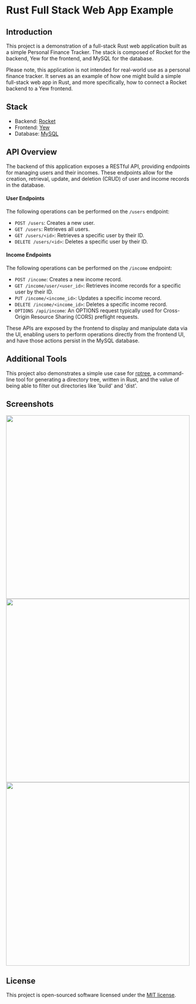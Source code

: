 # Rust Full Stack Web App Example

## Introduction

This project is a demonstration of a full-stack Rust web application built as a simple Personal Finance Tracker. The stack is composed of Rocket for the backend, Yew for the frontend, and MySQL for the database.

Please note, this application is not intended for real-world use as a personal finance tracker. It serves as an example of how one might build a simple full-stack web app in Rust, and more specifically, how to connect a Rocket backend to a Yew frontend.

## Stack
- Backend: [Rocket](https://rocket.rs/)
- Frontend: [Yew](https://yew.rs/)
- Database: [MySQL](https://www.mysql.com/)

## API Overview
The backend of this application exposes a RESTful API, providing endpoints for managing users and their incomes. These endpoints allow for the creation, retrieval, update, and deletion (CRUD) of user and income records in the database.

#### User Endpoints
The following operations can be performed on the `/users` endpoint:

- `POST /users`: Creates a new user.
- `GET /users`: Retrieves all users.
- `GET /users/<id>`: Retrieves a specific user by their ID.
- `DELETE /users/<id>`: Deletes a specific user by their ID.

#### Income Endpoints
The following operations can be performed on the `/income` endpoint:

- `POST /income`: Creates a new income record.
- `GET /income/user/<user_id>`: Retrieves income records for a specific user by their ID.
- `PUT /income/<income_id>`: Updates a specific income record.
- `DELETE /income/<income_id>`: Deletes a specific income record.
- `OPTIONS /api/income`: An OPTIONS request typically used for Cross-Origin Resource Sharing (CORS) preflight requests.

These APIs are exposed by the frontend to display and manipulate data via the UI, enabling users to perform operations directly from the frontend UI, and have those actions persist in the MySQL database.

## Additional Tools
This project also demonstrates a simple use case for [rptree](https://github.com/night-cruise/rptree), a command-line tool for generating a directory tree, written in Rust, and the value of being able to filter out directories like 'build' and 'dist'.

## Screenshots

<img src="https://user-images.githubusercontent.com/40669300/244555669-3a6141d0-e0eb-452e-98ad-b3147de96ece.png" width="500">

<img src="https://user-images.githubusercontent.com/40669300/244555682-382d85ae-f0ad-4e7e-932b-dc267aab777c.png" width="500">

<img src="https://user-images.githubusercontent.com/40669300/244555688-2f554b09-8ffa-4dbc-8b01-1cc15d194fe3.png" width="500">

## License

This project is open-sourced software licensed under the [MIT license](http://opensource.org/licenses/MIT).

